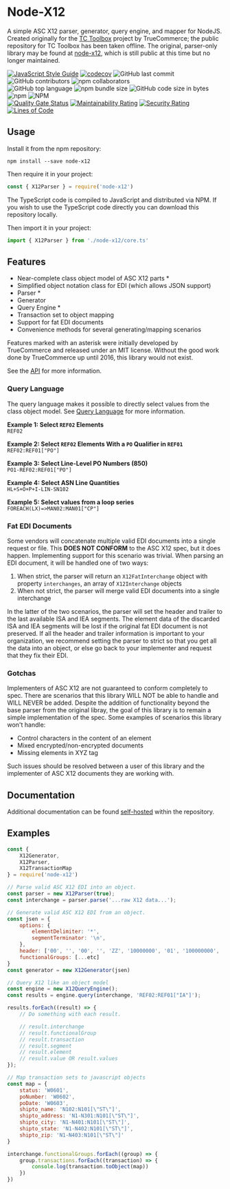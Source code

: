 # Node-X12
A simple ASC X12 parser, generator, query engine, and mapper for NodeJS. Created originally for the [TC Toolbox](https://github.com/TrueCommerce/vscode-tctoolbox) project by TrueCommerce; the public repository for TC Toolbox has been taken offline. The original, parser-only library may be found at [node-x12](https://github.com/TrueCommerce/node-x12), which is still public at this time but no longer maintained.

[![JavaScript Style Guide](https://img.shields.io/badge/code_style-standard-brightgreen.svg)](https://github.com/standard/eslint-config-standard-with-typescript)
[![codecov](https://codecov.io/gh/ahuggins-nhs/node-x12/branch/master/graph/badge.svg)](https://codecov.io/gh/ahuggins-nhs/node-x12)
![GitHub last commit](https://img.shields.io/github/last-commit/ahuggins-nhs/node-x12)
![GitHub contributors](https://img.shields.io/github/contributors/ahuggins-nhs/node-x12)
![npm collaborators](https://img.shields.io/npm/collaborators/node-x12)<br />
![GitHub top language](https://img.shields.io/github/languages/top/ahuggins-nhs/node-x12)
![npm bundle size](https://img.shields.io/bundlephobia/min/node-x12)
![GitHub code size in bytes](https://img.shields.io/github/languages/code-size/ahuggins-nhs/node-x12)
![npm](https://img.shields.io/npm/dw/node-x12)
![NPM](https://img.shields.io/npm/l/node-x12)<br />
[![Quality Gate Status](https://sonarcloud.io/api/project_badges/measure?project=ahuggins-nhs_node-x12&metric=alert_status)](https://sonarcloud.io/dashboard?id=ahuggins-nhs_node-x12)
[![Maintainability Rating](https://sonarcloud.io/api/project_badges/measure?project=ahuggins-nhs_node-x12&metric=sqale_rating)](https://sonarcloud.io/dashboard?id=ahuggins-nhs_node-x12)
[![Security Rating](https://sonarcloud.io/api/project_badges/measure?project=ahuggins-nhs_node-x12&metric=security_rating)](https://sonarcloud.io/dashboard?id=ahuggins-nhs_node-x12)
[![Lines of Code](https://sonarcloud.io/api/project_badges/measure?project=ahuggins-nhs_node-x12&metric=ncloc)](https://sonarcloud.io/dashboard?id=ahuggins-nhs_node-x12)

## Usage
Install it from the npm repository:
```console
npm install --save node-x12
```

Then require it in your project:
```js
const { X12Parser } = require('node-x12')
```

The TypeScript code is compiled to JavaScript and distributed via NPM. If you wish to use the TypeScript code directly you can download this repository locally.

Then import it in your project:
```typescript
import { X12Parser } from './node-x12/core.ts'
```

## Features
- Near-complete class object model of ASC X12 parts *
- Simplified object notation class for EDI (which allows JSON support)
- Parser *
- Generator
- Query Engine *
- Transaction set to object mapping
- Support for fat EDI documents
- Convenience methods for several generating/mapping scenarios

Features marked with an asterisk were initially developed by TrueCommerce and released under an MIT license. Without the good work done by TrueCommerce up until 2016, this library would not exist.

See the [API](/docs/API.md) for more information.

### Query Language
The query language makes it possible to directly select values from the class object model. See [Query Language](/docs/QueryLanguage.md) for more information.

**Example 1: Select `REF02` Elements**<br />
`REF02`

**Example 2: Select `REF02` Elements With a `PO` Qualifier in `REF01`**<br />
`REF02:REF01["PO"]`

**Example 3: Select Line-Level PO Numbers (850)**<br />
`PO1-REF02:REF01["PO"]`

**Example 4: Select ASN Line Quantities**<br />
`HL+S+O+P+I-LIN-SN102`

**Example 5: Select values from a loop series**<br />
`FOREACH(LX)=>MAN02:MAN01["CP"]`

### Fat EDI Documents
Some vendors will concatenate multiple valid EDI documents into a single request or file. This **DOES NOT CONFORM** to the ASC X12 spec, but it does happen. Implementing support for this scenario was trivial. When parsing an EDI document, it will be handled one of two ways:
1. When strict, the parser will return an `X12FatInterchange` object with property `interchanges`, an array of `X12Interchange` objects
2. When not strict, the parser will merge valid EDI documents into a single interchange

In the latter of the two scenarios, the parser will set the header and trailer to the last available ISA and IEA segments. The element data of the discarded ISA and IEA segments will be lost if the original fat EDI document is not preserved. If all the header and trailer information is important to your organization, we recommend setting the parser to strict so that you get all the data into an object, or else go back to your implementer and request that they fix their EDI.

### Gotchas
Implementers of ASC X12 are not guaranteed to conform completely to spec. There are scenarios that this library WILL NOT be able to handle and WILL NEVER be added. Despite the addition of functionality beyond the base parser from the original libray, the goal of this library is to remain a simple implementation of the spec. Some examples of scenarios this library won't handle:
- Control characters in the content of an element
- Mixed encrypted/non-encrypted documents
- Missing elements in XYZ tag

Such issues should be resolved between a user of this library and the implementer of ASC X12 documents they are working with.

## Documentation
Additional documentation can be found [self-hosted](/docs) within the repository.

## Examples
```js
const { 
    X12Generator,
    X12Parser,
    X12TransactionMap
} = require('node-x12')

// Parse valid ASC X12 EDI into an object.
const parser = new X12Parser(true);
const interchange = parser.parse('...raw X12 data...');

// Generate valid ASC X12 EDI from an object.
const jsen = {
    options: {
        elementDelimiter: '*',
        segmentTerminator: '\n',
    },
    header: ['00', '', '00', '', 'ZZ', '10000000', '01', '100000000', '100000', '0425', '|', '00403', '100748195', '0', 'P', '>'],
    functionalGroups: [...etc]
}
const generator = new X12Generator(jsen)

// Query X12 like an object model
const engine = new X12QueryEngine();
const results = engine.query(interchange, 'REF02:REF01["IA"]');

results.forEach((result) => {
    // Do something with each result.

    // result.interchange
    // result.functionalGroup
    // result.transaction
    // result.segment
    // result.element
    // result.value OR result.values
});

// Map transaction sets to javascript objects
const map = {
    status: 'W0601',
    poNumber: 'W0602',
    poDate: 'W0603',
    shipto_name: 'N102:N101[\"ST\"]',
    shipto_address: 'N1-N301:N101[\"ST\"]',
    shipto_city: 'N1-N401:N101[\"ST\"]',
    shipto_state: 'N1-N402:N101[\"ST\"]',
    shipto_zip: 'N1-N403:N101[\"ST\"]'
}

interchange.functionalGroups.forEach((group) => {
    group.transactions.forEach((transaction) => {        
        console.log(transaction.toObject(map))
    })
})

```
